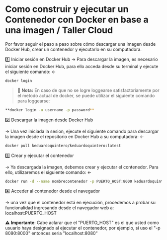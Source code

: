 # Como construir y ejecutar un Contenedor con Docker en base a una imagen / Taller Cloud

Por favor seguir el paso a paso sobre cómo descargar una imagen desde Docker Hub, crear un contenedor y ejecutarlo en su computadora.

1️⃣ Iniciar sesión en Docker Hub
-> Para descargar la imagen, es necesario iniciar sesión en Docker Hub, para ello acceda desde su terminal y ejecute el siguiente comando: <- 

```bash
docker login
```

> 📌 **Nota:** En caso de que no se logre loggearse satisfactoriamente por el metodo actual de docker, se puede utilizar el siguiente comando para loggearse:

```bash
**docker login -u username -p password**
```

2️⃣ Descargar la imagen desde Docker Hub

-> Una vez iniciada la sesion, ejecute el siguiente comando para descargar la imagen desde el repositorio en Docker Hub a su computadora: <-

```bash
docker pull keduardoquintero/keduardoquintero:latest 
```

3️⃣ Crear y ejecutar el contenedor

-> Ya descargada la imagen, debemos crear y ejecutar el contenedor. Para ello, utilizaremos el siguiente comando: <-

```bash
docker run -d --name nombrecontenedor -p PUERTO_HOST:8000 keduardoquintero/keduardoquintero:latest 
```

4️⃣ Acceder al contenedor desde el navegador

-> una vez que el contenedor está en ejecución, procedemos a probar su funcionalidad ingresando desde el navegador web a: localhost:PUERTO_HOST

⚠️ **Importante**: Cabe aclarar que el "PUERTO_HOST" es el que usted como usuario haya designado al ejecutar el contenedor, por ejemplo, si uso el "-p 8080:8000" entonces seria "localhost:8080" 
